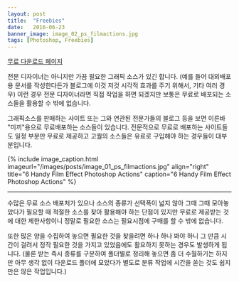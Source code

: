 ```yaml
---
layout: post
title:  "Freebies"
date:   2016-06-23
banner_image: image_02_ps_filmactions.jpg
tags: [Photoshop, Freebies]
---
```

 [무료 다운로드 페이지](http://designinstruct.com/free-resources/freebie-6-handy-film-effect-photoshop-actions/)
 
전문 디자이너는 아니지만 가끔 필요한 그래픽 소스가 있긴 합니다. (예를 들어 대외배포용 문서를 작성한다든가 블로그에 이것 저것 시각적 효과를 주기 위해서, 기타 여러 경우) 이런 경우 전문 디자이너라면 직접 작업을 하면 되겠지만 보통은 무료로 배포되는 소스들을 활용할 수 밖에 없습니다.

그래픽소스를 판매하는 사이트 또는 그와 연관된 전문가들의 블로그 등을 보면 이른바 "미끼"용으로 무료배포하는 소스들이 있습니다.
전문적으로 무료로 배포하는 사이트들도 일정 부분만 무료로 제공하고 고퀄의 소스들은 유료로 구입해야 하는 경우들이 대부분입니다. 

<!--more-->

{% include image_caption.html imageurl="/images/posts/image_01_ps_filmactions.jpg" align="right" title="6 Handy Film Effect Photoshop Actions" caption="6 Handy Film Effect Photoshop Actions" %}

<hr />

수많은 무료 소스 배포처가 있으나 소스의 종류가 선택폭이 넓지 않아 그때 그때 모아놓았다가 필요할 때 적절한 소스를 찾아 활용해야 하는 단점이 있지만 무료로 제공받는 것에 대한 제한사항이니 정말로 필요한 소스는 필요시점에 구매를 할 수 밖에 없습니다.

또한 많은 양을 수집하여 놓으면 필요한 것을 찾을려면 하나 하나 봐야 하니 그 만큼 시간이 걸려서 정작 필요한 것을 가지고 있었음에도 활요하지 못하는 경우도 발생하게 됩니다. (물론 받는 즉시 종류를 구분하여 폴더별로 정리해 놓으면 좀 더 수월하기는 하지만 아무 생각 없이 다운로드 폴더에 모았다가 별도로 분류 작업에 시간을 쏟는 것도 쉽지만은 않은 작업입니다.)



